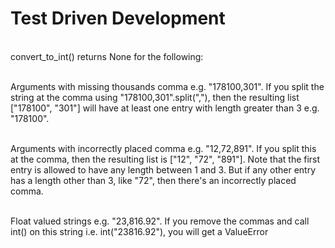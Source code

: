 
# Test Driven Development


<br>convert_to_int() returns None for the following:

<br>Arguments with missing thousands comma e.g. "178100,301". If you split the string at the comma using "178100,301".split(","), then the resulting list ["178100", "301"] will have at least one entry with length greater than 3 e.g. "178100".

<br>Arguments with incorrectly placed comma e.g. "12,72,891". If you split this at the comma, then the resulting list is ["12", "72", "891"]. Note that the first entry is allowed to have any length between 1 and 3. But if any other entry has a length other than 3, like "72", then there's an incorrectly placed comma.

<br>Float valued strings e.g. "23,816.92". If you remove the commas and call int() on this string i.e. int("23816.92"), you will get a ValueError
